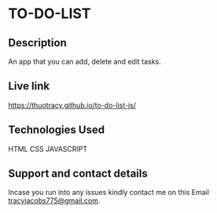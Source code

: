 # TO-DO-LIST

## Description
An app that you can add, delete and edit tasks.

## Live link
https://thuotracy.github.io/to-do-list-js/

## Technologies Used
HTML
CSS
JAVASCRIPT

## Support and contact details
Incase you run into any issues kindly contact me on this Email tracyjacobs775@gmail.com.
